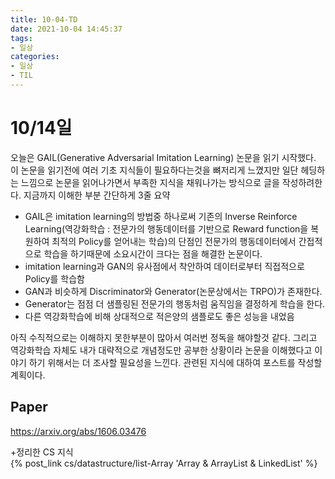 ```yaml
---
title: 10-04-TD
date: 2021-10-04 14:45:37
tags:
- 일상
categories:
- 일상
- TIL
---
```

# 10/14일
오늘은 GAIL(Generative Adversarial Imitation Learning) 논문을 읽기 시작했다.  
이 논문을 읽기전에 여러 기초 지식들이 필요하다는것을 뼈저리게 느꼈지만 일단 헤딩하는 느낌으로 논문을 읽어나가면서 부족한 지식을 채워나가는 방식으로 글을 작성하려한다.
지금까지 이해한 부분 간단하게 3줄 요약

* GAIL은 imitation learning의 방법중 하나로써 기존의 Inverse Reinforce Learning(역강화학습 : 전문가의 행동데이터를 기반으로 Reward function을 복원하여 최적의 Policy를 얻어내는 학습)의 단점인 전문가의 행동데이터에서 간접적으로 학습을 하기때문에 소요시간이 크다는 점을 해결한 논문이다.
* imitation learning과 GAN의 유사점에서 착안하여 데이터로부터 직접적으로 Policy를 학습함
* GAN과 비슷하게 Discriminator와 Generator(논문상에서는 TRPO)가 존재한다.
* Generator는 점점 더 샘플링된 전문가의 행동처럼 움직임을 결정하게 학습을 한다.
* 다른 역강화학습에 비해 상대적으로 적은양의 샘플로도 좋은 성능을 내었음

아직 수직적으로는 이해하지 못한부분이 많아서 여러번 정독을 해야할것 같다. 그리고 역강화학습 자체도 내가 대략적으로 개념정도만 공부한 상황이라 논문을 이해했다고 이야기 하기 위해서는 더 조사할 필요성을 느낀다.
관련된 지식에 대하여 포스트를 작성할 계획이다.

## Paper
https://arxiv.org/abs/1606.03476

+정리한 CS 지식  
{% post_link cs/datastructure/list-Array 'Array & ArrayList & LinkedList' %}